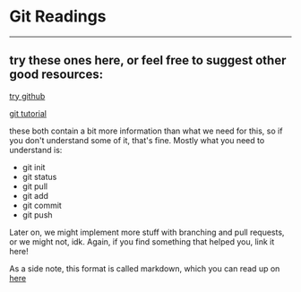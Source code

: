 # Git Readings
----------
## try these ones here, or feel free to suggest other good resources: ##

[try github](https://try.github.io/levels/1/challenges/1)

[git tutorial](https://git-scm.com/docs/gittutorial)

these both contain a bit more information than what we need for this, so if you
don't understand some of it, that's fine.  Mostly what you need to understand
is:

- git init 
- git status
- git pull
- git add
- git commit
- git push

Later on, we might implement more stuff with branching and pull requests, or we
might not, idk.  Again, if you find something that helped you, link it here!

As a side note, this format is called markdown, which you can read up on
[here](https://github.com/adam-p/markdown-here/wiki/Markdown-Cheatsheet)
